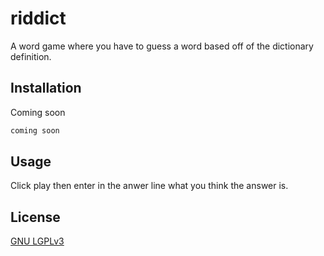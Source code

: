 # riddict
A word game where you have to guess a word based off of the dictionary definition.

## Installation

Coming soon

```bash
coming soon
```

## Usage

Click play then enter in the anwer line what you think the answer is.

## License
[GNU LGPLv3](https://choosealicense.com/licenses/lgpl-3.0/)
